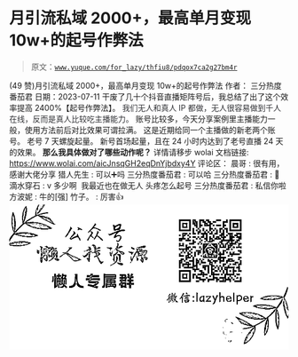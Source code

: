 # 月引流私域 2000+，最高单月变现 10w+的起号作弊法

> 原文：[`www.yuque.com/for_lazy/thfiu8/pdqox7ca2g27bm4r`](https://www.yuque.com/for_lazy/thfiu8/pdqox7ca2g27bm4r)

<ne-h2 id="847e0c52" data-lake-id="847e0c52"><ne-heading-ext><ne-heading-anchor></ne-heading-anchor><ne-heading-fold></ne-heading-fold></ne-heading-ext><ne-heading-content><ne-text id="uf01e88bd">(49 赞)月引流私域 2000+，最高单月变现 10w+的起号作弊法</ne-text></ne-heading-content></ne-h2> <ne-p id="u13528c23" data-lake-id="u13528c23"><ne-text id="u50c79788">作者： 三分热度番茄君</ne-text></ne-p> <ne-p id="ub0a1661c" data-lake-id="ub0a1661c"><ne-text id="u96858d60">日期：2023-07-11</ne-text></ne-p> <ne-p id="u522037d9" data-lake-id="u522037d9"><ne-text id="uf3935282">干废了几十个抖音直播矩阵号后，我总结了出了这个效率提高 2400%</ne-text><ne-text id="u9203444c" ne-bold="true">【起号作弊法】</ne-text><ne-text id="u2baf2208">。</ne-text></ne-p> <ne-p id="u3bea19f7" data-lake-id="u3bea19f7"><ne-text id="udf4884ca" style="background-color: rgb(255, 255, 255); color: rgb(47, 48, 52);">我们无人和真人 IP 都做，无人很容易做到千人在线，反而是真人比较吃主播能力。</ne-text></ne-p> <ne-p id="u83faf684" data-lake-id="u83faf684"><ne-text id="ud5edd8a7">账号比较多，今天分享案例里主播能力一般，使用方法前后对比效果可谓拉满。</ne-text></ne-p> <ne-p id="u04c56aa1" data-lake-id="u04c56aa1"><ne-text id="uca7a62a4">这是近期给</ne-text><ne-text id="u753112c7" ne-bold="true">同一个主播</ne-text><ne-text id="u05d3e428">做的新老两个账号。</ne-text></ne-p> <ne-quote id="u6078002b" data-lake-id="u6078002b"><ne-p id="u1422afcd" data-lake-id="u1422afcd"><ne-text id="uff59e2a8">老号 7 天螺旋起量。</ne-text></ne-p> <ne-p id="u9a5e6989" data-lake-id="u9a5e6989"><ne-text id="ue19c4988">新号首场起量，且在 24 小时内达到了老号直播 24 天的效果。</ne-text></ne-p> <ne-p id="u8ac9cd5c" data-lake-id="u8ac9cd5c"><ne-text id="u69a8c3d2" ne-bold="true">**那么我具体做对了哪些动作呢？**</ne-text></ne-p> <ne-p id="ude159610" data-lake-id="ude159610"><ne-text id="u2510fe22">详情请移步 wolai 文档链接:</ne-text></ne-p> <ne-p id="u040a5a94" data-lake-id="u040a5a94">[<ne-text id="uecdf9fb2">https://www.wolai.com/aicJnsqGH2eqDnYjbdxy4Y</ne-text>](https://www.wolai.com/aicJnsqGH2eqDnYjbdxy4Y)</ne-p> <ne-hole id="u7b635e9c" data-lake-id="u7b635e9c"><ne-card data-card-name="hr" data-card-type="block" id="lC4Je" data-event-boundary="card"><ne-p id="u335c94c4" data-lake-id="u335c94c4"><ne-text id="ucb1e32d4">评论区：</ne-text></ne-p> <ne-p id="u87595c48" data-lake-id="u87595c48"><ne-text id="u3a03dc40">晨哥 : 很有用，感谢大佬分享</ne-text> <ne-text id="u77c6d187">猎人先生 : 可以➕吗</ne-text> <ne-text id="u120e3ae2">三分热度番茄君 : 可以哈</ne-text> <ne-text id="u38ce8b07">三分热度番茄君 : 🥰</ne-text> <ne-text id="u079d2617">滴水穿石 : v 多少啊  我最近也在做无人 头疼怎么起号</ne-text> <ne-text id="ub5cfb022">三分热度番茄君 : 私信你啦</ne-text> <ne-text id="u1d58a7a4">方波妮 : 牛的[强]</ne-text> <ne-text id="ua8140421">竹子。 : 厉害👍</ne-text></ne-p> <ne-p id="uc2b88703" data-lake-id="uc2b88703"><ne-card data-card-name="image" data-card-type="inline" id="RbzHm" data-event-boundary="card">![](img/894d30a529e7c37bcd3392323c99941c.png)  <ne-hole id="u92db1b8a" data-lake-id="u92db1b8a"><ne-card data-card-name="hr" data-card-type="block" id="RR6lu" data-event-boundary="card"></ne-card></ne-hole></ne-card></ne-p></ne-card></ne-hole></ne-quote>